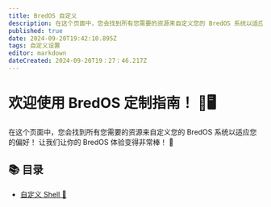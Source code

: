 ```yaml
---
title: BredOS 自定义
description: 在这个页面中，您会找到所有您需要的资源来自定义您的 BredOS 系统以适应您的偏好！ 让我们让你的 BredOS 体验变得非常棒！ 🚀
published: true
date: 2024-09-20T19:42:10.895Z
tags: 自定义设置
editor: markdown
dateCreated: 2024-09-20T19：27：46.217Z
---
```


# 欢迎使用 BredOS 定制指南！ 🎉🖥️

在这个页面中，您会找到所有您需要的资源来自定义您的 BredOS 系统以适应您的偏好！ 让我们让你的 BredOS 体验变得非常棒！ 🚀

## 📚 目录

- [自定义 Shell 🐚](https://wiki.bredos.org/en/customizations/shell-customization)
